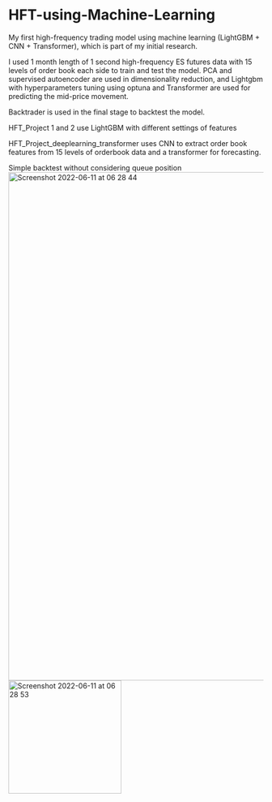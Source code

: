 # HFT-using-Machine-Learning
My first high-frequency trading model using machine learning (LightGBM + CNN + Transformer), which is part of my initial research.

I used 1 month length of 1 second high-frequency ES futures data with 15 levels of order book each side to train and test the model. PCA and supervised autoencoder are used in dimensionality reduction, and Lightgbm with hyperparameters tuning using optuna and Transformer are used for predicting the mid-price movement.

Backtrader is used in the final stage to backtest the model.

HFT_Project 1 and 2 use LightGBM with different settings of features

HFT_Project_deeplearning_transformer uses CNN to extract order book features from 15 levels of orderbook data and a transformer for forecasting.

Simple backtest without considering queue position 
<img width="1002" alt="Screenshot 2022-06-11 at 06 28 44" src="https://user-images.githubusercontent.com/49976973/173174218-90a8149e-8b77-4b34-bcd8-e806268dcf0e.png">
<img width="223" alt="Screenshot 2022-06-11 at 06 28 53" src="https://user-images.githubusercontent.com/49976973/173174223-9844df0b-3761-4754-9ae8-3ea7c7d7ea0e.png">
